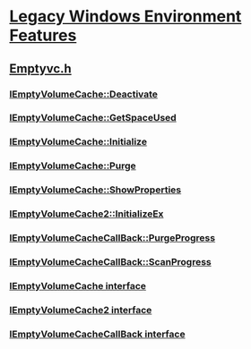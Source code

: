 # [Legacy Windows Environment Features](../_lwef/index.md)
## [Emptyvc.h](index.md)
### [IEmptyVolumeCache::Deactivate](../emptyvc/nf-emptyvc-iemptyvolumecache-deactivate.md)
### [IEmptyVolumeCache::GetSpaceUsed](../emptyvc/nf-emptyvc-iemptyvolumecache-getspaceused.md)
### [IEmptyVolumeCache::Initialize](../emptyvc/nf-emptyvc-iemptyvolumecache-initialize.md)
### [IEmptyVolumeCache::Purge](../emptyvc/nf-emptyvc-iemptyvolumecache-purge.md)
### [IEmptyVolumeCache::ShowProperties](../emptyvc/nf-emptyvc-iemptyvolumecache-showproperties.md)
### [IEmptyVolumeCache2::InitializeEx](../emptyvc/nf-emptyvc-iemptyvolumecache2-initializeex.md)
### [IEmptyVolumeCacheCallBack::PurgeProgress](../emptyvc/nf-emptyvc-iemptyvolumecachecallback-purgeprogress.md)
### [IEmptyVolumeCacheCallBack::ScanProgress](../emptyvc/nf-emptyvc-iemptyvolumecachecallback-scanprogress.md)
### [IEmptyVolumeCache interface](../emptyvc/nn-emptyvc-iemptyvolumecache.md)
### [IEmptyVolumeCache2 interface](../emptyvc/nn-emptyvc-iemptyvolumecache2.md)
### [IEmptyVolumeCacheCallBack interface](../emptyvc/nn-emptyvc-iemptyvolumecachecallback.md)
